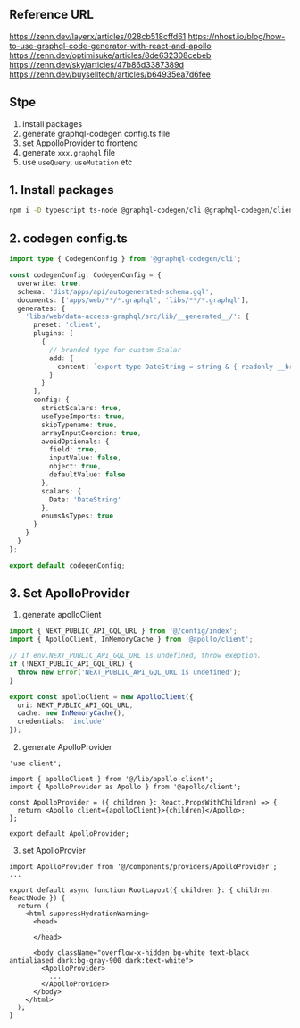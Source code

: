 ## Reference URL

https://zenn.dev/layerx/articles/028cb518cffd61
https://nhost.io/blog/how-to-use-graphql-code-generator-with-react-and-apollo
https://zenn.dev/optimisuke/articles/8de632308cebeb
https://zenn.dev/sky/articles/47b86d3387389d
https://zenn.dev/buyselltech/articles/b64935ea7d6fee

## Stpe

1. install packages
2. generate graphql-codegen config.ts file
3. set AppolloProvider to frontend
4. generate `xxx.graphql` file
5. use `useQuery`, `useMutation` etc


## 1. Install packages

```bash
npm i -D typescript ts-node @graphql-codegen/cli @graphql-codegen/client-preset
```

## 2. codegen config.ts

```ts:tools/graphql-codegen/codegen.ts
import type { CodegenConfig } from '@graphql-codegen/cli';

const codegenConfig: CodegenConfig = {
  overwrite: true,
  schema: 'dist/apps/api/autogenerated-schema.gql',
  documents: ['apps/web/**/*.graphql', 'libs/**/*.graphql'],
  generates: {
    'libs/web/data-access-graphql/src/lib/__generated__/': {
      preset: 'client',
      plugins: [
        {
          // branded type for custom Scalar
          add: {
            content: `export type DateString = string & { readonly __brand: unique symbol }`
          }
        }
      ],
      config: {
        strictScalars: true,
        useTypeImports: true,
        skipTypename: true,
        arrayInputCoercion: true,
        avoidOptionals: {
          field: true,
          inputValue: false,
          object: true,
          defaultValue: false
        },
        scalars: {
          Date: 'DateString'
        },
        enumsAsTypes: true
      }
    }
  }
};

export default codegenConfig;
```

## 3. Set ApolloProvider

1. generate apolloClient

```ts:apps/web/lib/apollo-client.ts
import { NEXT_PUBLIC_API_GQL_URL } from '@/config/index';
import { ApolloClient, InMemoryCache } from '@apollo/client';

// If env.NEXT_PUBLIC_API_GQL_URL is undefined, throw exeption.
if (!NEXT_PUBLIC_API_GQL_URL) {
  throw new Error('NEXT_PUBLIC_API_GQL_URL is undefined');
}

export const apolloClient = new ApolloClient({
  uri: NEXT_PUBLIC_API_GQL_URL,
  cache: new InMemoryCache(),
  credentials: 'include'
});
```

2. generate ApolloProvider

```tsx:apps/web/components/providers/ApolloProvider.tsx
'use client';

import { apolloClient } from '@/lib/apollo-client';
import { ApolloProvider as Apollo } from '@apollo/client';

const ApolloProvider = ({ children }: React.PropsWithChildren) => {
  return <Apollo client={apolloClient}>{children}</Apollo>;
};

export default ApolloProvider;
```

3. set ApolloProvier

```tsx:apps/web/app/layout.tsx
import ApolloProvider from '@/components/providers/ApolloProvider';
...

export default async function RootLayout({ children }: { children: ReactNode }) {
  return (
    <html suppressHydrationWarning>
      <head>
        ...
      </head>

      <body className="overflow-x-hidden bg-white text-black antialiased dark:bg-gray-900 dark:text-white">
        <ApolloProvider>
          ...
        </ApolloProvider>
      </body>
    </html>
  );
}
```